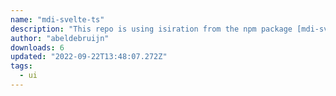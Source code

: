 ```yaml
---
name: "mdi-svelte-ts"
description: "This repo is using isiration from the npm package [mdi-svelte](https://www.npmjs.com/package/mdi-svelte) by AlexxNB. This repo hasn't received an update since 29 Sep 2020. Svelte has been in heavy development since then. Furthermore, typescript is a must"
author: "abeldebruijn"
downloads: 6
updated: "2022-09-22T13:48:07.272Z"
tags: 
  - ui
---
```

